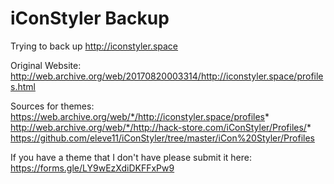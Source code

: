 # iConStyler Backup
Trying to back up http://iconstyler.space

Original Website: http://web.archive.org/web/20170820003314/http://iconstyler.space/profiles.html

Sources for themes: https://web.archive.org/web/*/http://iconstyler.space/profiles* http://web.archive.org/web/*/http://hack-store.com/iConStyler/Profiles/* https://github.com/eleve11/iConStyler/tree/master/iCon%20Styler/Profiles

If you have a theme that I don't have please submit it here: https://forms.gle/LY9wEzXdiDKFFxPw9
